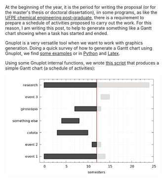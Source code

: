 <!--
.. title: Creating gantt plot using gnuplot
.. slug: gantt-plot-using-gnuplot
.. date: 2019-12-31 09:07:20 UTC-03:00
.. tags: gnuplot, schedule, gantt plot, plot
.. category: utilities
.. link: 
.. description: creating gantt plot using gnuplot
.. type: text
-->

At the beginning of the year, it is the period for writing the proposal (or for the master's thesis or doctoral dissertation), iin some programs, as like the [UFPE chemical engineering post-graduate](https://www.ufpe.br/ppgeq), there is a requirement to prepare a schedule of activities proposed to carry out the work. For this reason, I am writing this post, to help to generate something like a Gantt chart showing when a task has started and ended.

Gnuplot is a very versatile tool when we want to work with graphics generation. Doing a quick survey of how to generate a Gantt chart using Gnuplot, we find [some examples](http://gnuplot.sourceforge.net/demo_5.5/gantt.html) or in [Python](http://wiki.mn.wtb.tue.nl/wonham/gantt.py) and [Latex](https://fr.overleaf.com/latex/examples/gantt-charts-with-the-pgfgantt-package/jmkwfxrnfxnw).

Using some Gnuplot internal functions, we wrote [this script](/files/gantt-plot-using-gnuplot/schedule_gantt.plt) that produces a simple Gantt chart (a schedule of activities):

<img src="/files/gantt-plot-using-gnuplot/scheduleThesisGantt.png" width=500>


